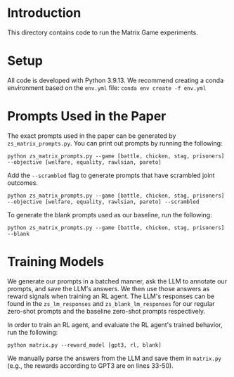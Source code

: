 
# Introduction
This directory contains code to run the Matrix Game experiments. 

# Setup
All code is developed with Python 3.9.13. We recommend creating a conda environment based on the `env.yml` file:
```conda env create -f env.yml```

# Prompts Used in the Paper
The exact prompts used in the paper can be generated by `zs_matrix_prompts.py`. You can print out prompts by running the following:

```python zs_matrix_prompts.py --game [battle, chicken, stag, prisoners] --objective [welfare, equality, rawlsian, pareto]```

Add the `--scrambled` flag to generate prompts that have scrambled joint outcomes. 

```python zs_matrix_prompts.py --game [battle, chicken, stag, prisoners] --objective [welfare, equality, rawlsian, pareto] --scrambled```

To generate the blank prompts used as our baseline, run the following:

```python zs_matrix_prompts.py --game [battle, chicken, stag, prisoners] --blank```

# Training Models
We generate our prompts in a batched manner, ask the LLM to annotate our prompts, and save the LLM's answers. We then use those answers as reward signals when training an RL agent. The LLM's responses can be found in the `zs_lm_responses` and `zs_blank_lm_responses` for our regular zero-shot prompts and the baseline zero-shot prompts respectively. 

In order to train an RL agent, and evaluate the RL agent's trained behavior, run the following:

```python matrix.py --reward_model [gpt3, rl, blank]```

We manually parse the answers from the LLM and save them in `matrix.py` (e.g., the rewards according to GPT3 are on lines 33-50).
